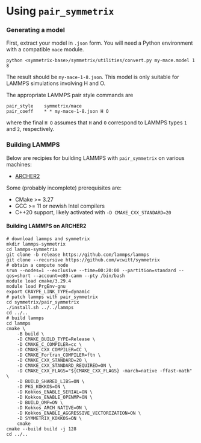 # Using `pair_symmetrix`

### Generating a model

First, extract your model in `.json` form. You will need a Python environment with
a compatible `mace` module.
```
python <symmetrix-base>/symmetrix/utilities/convert.py my-mace.model 1 8
```
The result should be `my-mace-1-8.json`. This model is only suitable
for LAMMPS simulations involving H and O.

The appropriate LAMMPS pair style commands are
```
pair_style    symmetrix/mace
pair_coeff    * * my-mace-1-8.json H O
```
where the final `H O` assumes that `H` and `O` correspond to LAMMPS
types `1` and `2`, respectively.

### Building LAMMPS

Below are recipies for building LAMMPS with `pair_symmetrix` on various machines:
* [ARCHER2](#building-lammps-on-archer2)

Some (probably incomplete) prerequisites are:
* CMake >= 3.27
* GCC >= 11 or newish Intel compilers
* C++20 support, likely activated with `-D CMAKE_CXX_STANDARD=20`

#### Building LAMMPS on ARCHER2
```
# download lammps and symmetrix
mkdir lammps-symmetrix
cd lammps-symmetrix
git clone -b release https://github.com/lammps/lammps
git clone --recursive https://github.com/wcwitt/symmetrix
# obtain a compute node
srun --nodes=1 --exclusive --time=00:20:00 --partition=standard --qos=short --account=e89-camm --pty /bin/bash
module load cmake/3.29.4
module load PrgEnv-gnu
export CRAYPE_LINK_TYPE=dynamic
# patch lammps with pair_symmetrix
cd symmetrix/pair_symmetrix
./install.sh ../../lammps
cd ../..
# build lammps
cd lammps
cmake \
    -B build \
    -D CMAKE_BUILD_TYPE=Release \
    -D CMAKE_C_COMPILER=cc \
    -D CMAKE_CXX_COMPILER=CC \
    -D CMAKE_Fortran_COMPILER=ftn \
    -D CMAKE_CXX_STANDARD=20 \
    -D CMAKE_CXX_STANDARD_REQUIRED=ON \
    -D CMAKE_CXX_FLAGS="${CMAKE_CXX_FLAGS} -march=native -ffast-math" \
    -D BUILD_SHARED_LIBS=ON \
    -D PKG_KOKKOS=ON \
    -D Kokkos_ENABLE_SERIAL=ON \
    -D Kokkos_ENABLE_OPENMP=ON \
    -D BUILD_OMP=ON \
    -D Kokkos_ARCH_NATIVE=ON \
    -D Kokkos_ENABLE_AGGRESSIVE_VECTORIZATION=ON \
    -D SYMMETRIX_KOKKOS=ON \
    cmake
cmake --build build -j 128
cd ../..
```

